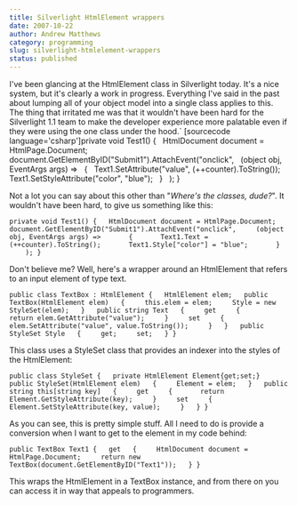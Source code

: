 ```yaml
---
title: Silverlight HtmlElement wrappers
date: 2007-10-22
author: Andrew Matthews
category: programming
slug: silverlight-htmlelement-wrappers
status: published
---
```


I've been glancing at the HtmlElement class in Silverlight today. It's a nice system, but it's clearly a work in progress. Everything I've said in the past about lumping all of your object model into a single class applies to this. The thing that irritated me was that it wouldn't have been hard for the Silverlight 1.1 team to make the developer experience more palatable even if they were using the one class under the hood.` [sourcecode language='csharp']private void Test1() {   HtmlDocument document = HtmlPage.Document;   document.GetElementByID("Submit1").AttachEvent("onclick",     (object obj, EventArgs args) =>       {         Text1.SetAttribute("value", (++counter).ToString());         Text1.SetStyleAttribute("color", "blue");       }     ); }

Not a lot you can say about this other than "*Where's the classes, dude?*". It wouldn't have been hard, to give us something like this:

    private void Test1() {   HtmlDocument document = HtmlPage.Document;   document.GetElementByID("Submit1").AttachEvent("onclick",     (object obj, EventArgs args) =>       {       Text1.Text = (++counter).ToString();       Text1.Style["color"] = "blue";       }     ); }

Don't believe me? Well, here's a wrapper around an HtmlElement that refers to an input element of type text.

    public class TextBox : HtmlElement {   HtmlElement elem;   public TextBox(HtmlElement elem)   {     this.elem = elem;     Style = new StyleSet(elem);   }   public string Text   {     get     {       return elem.GetAttribute("value");     }     set     {       elem.SetAttribute("value", value.ToString());     }   }   public StyleSet Style   {     get;     set;   } }

This class uses a StyleSet class that provides an indexer into the styles of the HtmlElement:

    public class StyleSet {   private HtmlElement Element{get;set;}   public StyleSet(HtmlElement elem)   {     Element = elem;   }   public string this[string key]   {     get     {       return Element.GetStyleAttribute(key);     }     set     {       Element.SetStyleAttribute(key, value);     }   } }

As you can see, this is pretty simple stuff. All I need to do is provide a conversion when I want to get to the element in my code behind:

    public TextBox Text1 {   get   {     HtmlDocument document = HtmlPage.Document;     return new TextBox(document.GetElementByID("Text1"));   } }

This wraps the HtmlElement in a TextBox instance, and from there on you can access it in way that appeals to programmers.
